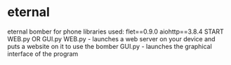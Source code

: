 # eternal
eternal bomber for phone
libraries used:
flet==0.9.0
aiohttp==3.8.4
START WEB.py OR GUI.py
WEB.py - launches a web server on your device and puts a website on it to use the bomber
GUI.py - launches the graphical interface of the program
